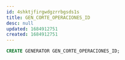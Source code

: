 ```yaml
---
id: 4shktjfirgwdgzrrbgsds1s
title: GEN_CORTE_OPERACIONES_ID
desc: null
updated: 1684912751
created: 1684912751
---
```



```sql
CREATE GENERATOR GEN_CORTE_OPERACIONES_ID;
```
